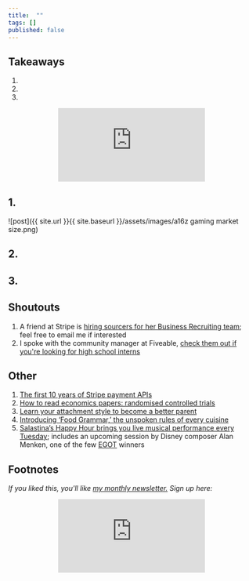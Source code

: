 ```yaml
---
title:  ""  
tags: []
published: false
---
```



## Takeaways

1.
2.
3.

<style>
      .iframe-container {
        overflow: hidden;        
        padding-top: 50%; <!-- Calculated from the aspect ration of the content (in case of 16:9 it is 9/16= 0.5625) -->
        position: relative;
      }
      .iframe-container iframe { 
         border: 0;
         height: 100%; <!-- Finally, width and height are set to 100% so the iframe takes up 100% of the containers space. -->
         left: 0;
         position: absolute;
         top: 0;
         width: 100%;
         display: block;
         margin: 0 auto; <!-- center image -->
      }
      <!-- 4x3 Aspect Ratio -->
      .iframe-container-4x3 {
        padding-top: 75%;
      }
</style> 

<div class="iframe-container-4x3">
  <p align="center"><iframe src="https://avoidboringpeople.substack.com/embed" frameborder="0" scrolling="no"> </iframe></p>
</div>

## 1.



![post]({{ site.url }}{{ site.baseurl }}/assets/images/a16z gaming market size.png)

## 2. 

## 3.

## Shoutouts

1. A friend at Stripe is [hiring sourcers for her Business Recruiting team](https://stripe.com/jobs/listing/business-sourcer/2586466 "stripe"); feel free to email me if interested
2. I spoke with the community manager at Fiveable, [check them out if you're looking for high school interns](https://www.notion.so/Spring-21-Biz-Ops-Intern-Cohort-1-Overview-163cf603900b4e2e98f46e440ff0f3c3 "five") 

## Other

1. [The first 10 years of Stripe payment APIs](https://stripe.com/blog/payment-api-design "api")
2. [How to read economics papers: randomised controlled trials](https://www.youtube.com/watch?v=s-_3s3OMeqs&feature=emb_title "rct")
3. [Learn your attachment style to become a better parent](https://aeon.co/essays/learn-your-own-attachment-style-to-become-a-better-parent "attachment")
4. [Introducing ‘Food Grammar,’ the unspoken rules of every cuisine](https://www.atlasobscura.com/articles/do-italians-eat-spaghetti-and-meatballs "food")
5. [Salastina’s Happy Hour brings you live musical performance every Tuesday](https://www.salastina.org/concerts "salastina"); includes an upcoming session by Disney composer Alan Menken, one of the few [EGOT](https://en.wikipedia.org/wiki/List_of_people_who_have_won_Academy,_Emmy,_Grammy,_and_Tony_Awards "EGOT") winners

## Footnotes

*If you liked this, you'll like [my monthly newsletter.](https://avoidboringpeople.substack.com/ "ABP") Sign up here:*

<div class="iframe-container-4x3">
  <p align="center"><iframe src="https://avoidboringpeople.substack.com/embed" frameborder="0" scrolling="no"> </iframe></p>
</div>
